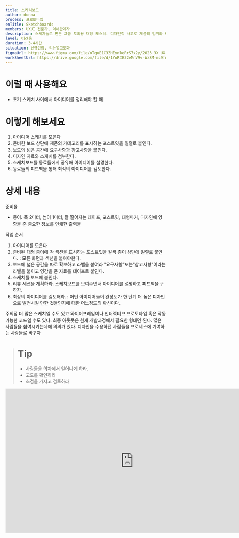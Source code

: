```yaml
---
title: 스케치보드
author: donna
process: 프로토타입
enTitle: Sketchboards
members: UXUI 전문가, 이해관계자
description: 스케치들로 만든 그룹 토의용 대형 포스터. 디자인적 사고로 제품의 범위와 흐름을 정리하는 방법
level: 어려움
duration: 3-4시간
situation: 신규런칭, 리뉴얼고도화
figmaUrl: https://www.figma.com/file/oTquE1C3ZHEynkeRrS7x2y/2023_3X_UX-Card_WorkSheet_Ver.3?type=design&node-id=104-1739&mode=design&t=uMLYbDeXRC8639ZD-4
workSheetUrl: https://drive.google.com/file/d/1YoRIE32eMnV9v-Wz8M-mc9fmj_AkFrx2/view?usp=sharing
---
```


<!-- 프로세스별 보기: 공감, 설계, 프로토타입, 테스트 -->
<!--UXUI 전문가, 팀 구성원, 사용자, 이해관계자, 누구나 -->
<!--level: 쉬움, 중간, 어려움-->
<!--개인작업, 신규런칭, 리뉴얼고도화-->

# 이럴 때 사용해요

- 초기 스케치 사이에서 아이디어를 정리해야 할 때

# 이렇게 해보세요

1. 아이디어 스케치를 모은다
2. 준비한 보드 상단에 제품의 카테고리를 표시하는 포스트잇을 일렬로 붙인다.
3. 보드의 넓은 공간에 요구사항과 참고사항을 붙인다.
4. 디자인 자료와 스케치를 첨부한다.
5. 스케치보드를 동료들에게 공유해 아이디어를 설명한다.
6. 동료들의 피드백을 통해 최적의 아이디어를 검토한다.

# 상세 내용

준비물
- 종이. 폭 2미터, 높이 1미터, 잘 떨어지는 테이프, 포스트잇, 대형마커, 디자인에 영향을 준 중요한 정보를 인쇄한 출력물

작업 순서
1. 아이디어를 모은다
2. 준비된 대형 종이에 각 섹션을 표시하는 포스트잇을 갈색 종이 상단에 일렬로 붙인다. : 모든 화면과 섹션을 붙여야한다.
3. 보드에 넓은 공간을 따로 확보하고 라벨을 붙여라 "요구사항"또는"참고사항"이라는 라벨을 붙이고 영감을 준 자료를 테이프로 붙인다.
4. 스케치를 보드에 붙인다.
5. 리뷰 세션을 계획하라. 스케치보드를 보여주면서 아이디어를 설명하고 피드백을 구하자.
6. 최상의 아이디어를 검토해라. : 어떤 아이디어들이 완성도가 한 단계 더 높은 디자인으로 발전시킬 만한 것들인지에 대한 어느정도의 확신이다.

주의점
더 많은 스케치일 수도 있고 와이어프레임이나 인터랙티브 프로토타입 혹은 작동 가능한 코드일 수도 있다.
최종 아웃풋은 현재 개발과정에서 필요한 형태면 된다.
많은 사람들을 참여시키는데에 의의가 있다. 디자인을 수용하던 사람들을 프로세스에 기여하는 사람들로 바꾸자

> # Tip
> - 사람들을 의자에서 일어나게 하라.
> - 고도를 확인하라
> - 초점을 가지고 검토하라

<iframe style="border: 1px solid rgba(0, 0, 0, 0.1);" width="800" height="450" src="https://www.figma.com/embed?embed_host=share&url=https%3A%2F%2Fwww.figma.com%2Ffile%2FoTquE1C3ZHEynkeRrS7x2y%2F2023_3X_UX-Card_WorkSheet_Ver.3%3Ftype%3Ddesign%26node-id%3D104%253A1741%26mode%3Ddesign%26t%3DtGbsZ1SuS9WkfKu2-1" allowfullscreen></iframe>
